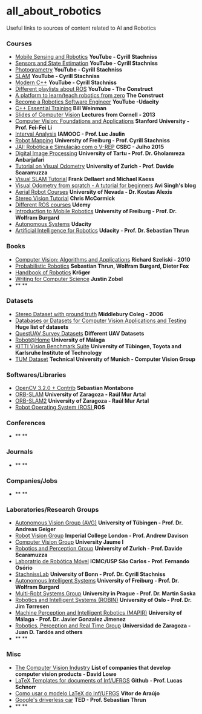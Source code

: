 # all_about_robotics
Useful links to sources of content related to AI and Robotics
### Courses ###
* [Mobile Sensing and Robotics](https://www.youtube.com/playlist?list=PLgnQpQtFTOGQJXx-x0t23RmRbjp_yMb4v) **YouTube - Cyrill Stachniss**
* [Sensors and State Estimation](https://www.youtube.com/playlist?list=PLgnQpQtFTOGQh_J16IMwDlji18SWQ2PZ6) **YouTube - Cyrill Stachniss**
* [Photogrametry](https://www.youtube.com/playlist?list=PLgnQpQtFTOGRsi5vzy9PiQpNWHjq-bKN1) **YouTube - Cyrill Stachniss**
* [SLAM](https://www.youtube.com/playlist?list=PLgnQpQtFTOGQrZ4O5QzbIHgl3b1JHimN_) **YouTube - Cyrill Stachniss**
* [Modern C++](https://www.youtube.com/playlist?list=PLgnQpQtFTOGR50iIOtO36nK6aNPtVq98C) **YouTube - Cyrill Stachniss**
* [Different playlists about ROS](https://www.youtube.com/playlist?list=PLgnQpQtFTOGR50iIOtO36nK6aNPtVq98C) **YouTube - The Construct**
* [A platform to learn/teach robotics from zero](https://www.theconstructsim.com/) **The Construct**
* [Become a Robotics Software Engineer](https://www.youtube.com/playlist?list=PLAwxTw4SYaPl_DVydJhS7TzeavJRTdIKV) **YouTube -Udacity**
* [C++ Essential Training](https://cpp.bw.org/) **Bill Weinman**
* [Slides of Computer Vision](http://www.cs.cornell.edu/courses/cs4670/2013fa/lectures/lectures.html) **Lectures from Cornell - 2013**
* [Computer Vision: Foundations and Applications](http://vision.stanford.edu/teaching/cs131_fall1415/index.html) **Stanford University - Prof. Fei-Fei Li**
* [Interval Analysis](https://mooc.ensta-bretagne.fr/enrol/index.php?id=2) **IAMOOC - Prof. Luc Jaulin**
* [Robot Mapping](http://ais.informatik.uni-freiburg.de/teaching/ws13/mapping/) **University of Freiburg - Prof. Cyrill Stachniss**
* [JAI: Robótica e Simulação com o V-REP](https://www.sites.google.com/site/vrepjai/home) **CSBC - Julho 2015**
* [Digital Image Processing](https://sisu.ut.ee/imageprocessing/avaleht) **University of Tartu - Prof. Dr. Gholamreza Anbarjafari**
* [Tutorial on Visual Odometry](https://sites.google.com/site/scarabotix/tutorial-on-visual-odometry) **University of Zurich - Prof. Davide Scaramuzza**
* [Visual SLAM Tutorial](http://www.cs.cmu.edu/~kaess/vslam_cvpr14/) **Frank Dellaert and Michael Kaess**
* [Visual Odometry from scratch - A tutorial for beginners](https://avisingh599.github.io/vision/visual-odometry-full/) **Avi Singh's blog**
* [Aerial Robot Courses](http://www.kostasalexis.com/courses.html) **University of Nevada - Dr. Kostas Alexis**
* [Stereo Vision Tutorial](http://mccormickml.com/2014/01/10/stereo-vision-tutorial-part-i/) **Chris McCormick**
* [Different ROS courses](https://www.udemy.com/courses/search/?q=ROS) **Udemy**
* [Introduction to Mobile Robotics](http://ais.informatik.uni-freiburg.de/teaching/ss18/robotics/) **University of Freiburg - Prof. Dr. Wolfram Burgard**
* [Autonomous Systems](https://www.udacity.com/school-of-autonomous-systems) **Udacity**
* [Artificial Intelligence for Robotics](https://www.udacity.com/course/artificial-intelligence-for-robotics--cs373) **Udacity - Prof. Dr. Sebastian Thrun**

### Books ###
* [Computer Vision: Algorithms and Applications](http://szeliski.org/Book/) **Richard Szeliski - 2010**
* [Probabilistic Robotics](https://www.amazon.com.br/Probabilistic-Robotics-INTELLIGENT-ROBOTICS-AUTONOMOUS-ebook/dp/B00DJD9LXC/ref=sr_1_1?__mk_pt_BR=%C3%85M%C3%85%C5%BD%C3%95%C3%91&dchild=1&keywords=probabilistic+robotics&qid=1593131317&sr=8-1) **Sebastian Thrun, Wolfram Burgard, Dieter Fox**
* [Handbook of Robotics](https://www.amazon.com.br/Springer-Handbook-Robotics-Handbooks-English-ebook/dp/B01J7C9XQ8/ref=sr_1_1?__mk_pt_BR=%C3%85M%C3%85%C5%BD%C3%95%C3%91&dchild=1&keywords=handbook+of+robotics&qid=1593131367&sr=8-1) **Kröger**
* [Writing for Computer Science](https://www.amazon.com.br/Writing-Computer-Science-English-Justin-ebook/dp/B00TEYLNBI/ref=sr_1_1?__mk_pt_BR=%C3%85M%C3%85%C5%BD%C3%95%C3%91&dchild=1&keywords=writing+for+computer+science&qid=1593131427&sr=8-1) **Justin Zobel**
* []() ** **

### Datasets ###
* [Stereo Dataset with ground truth](https://vision.middlebury.edu//stereo/data/scenes2006/) **Middlebury Coleg - 2006**
* [Databases or Datasets for Computer Vision Applications and Testing](http://datasets.visionbib.com/info-index.html#TT104428) **Huge list of datasets**
* [QuestUAV Survey Datasets](https://www.questuav.com/drones/example-datasets/?section=example-datasets) **Different UAV Datasets**
* [Robot@Home](http://mapir.isa.uma.es/mapirwebsite/index.php/mapir-downloads/203-robot-at-home-dataset.html) **University of Málaga**
* [KITTI Vision Benchmark Suite](http://www.cvlibs.net/datasets/kitti/) **University of Tübingen, Toyota and Karlsruhe Institute of Technology**
* [TUM Dataset](https://vision.in.tum.de/data/datasets/rgbd-dataset) **Technical University of Munich - Computer Vision Group**

### Softwares/Libraries ###
* [OpenCV 3.2.0 + Contrib](https://www.samontab.com/web/2017/06/installing-opencv-3-2-0-with-contrib-modules-in-ubuntu-16-04-lts/) **Sebastian Montabone**
* [ORB-SLAM](https://github.com/raulmur/ORB_SLAM) **University of Zaragoza - Raúl Mur Artal**
* [ORB-SLAM2](https://github.com/raulmur/ORB_SLAM2) **University of Zaragoza - Raúl Mur Artal**
* [Robot Operating System (ROS) ](ros.org) **ROS**

### Conferences ###
* []() ** **

### Journals ###
* []() ** **

### Companies/Jobs ###
* []() ** **

### Laboratories/Research Groups ###
* [Autonomous Vision Group (AVG)](http://www.cvlibs.net/index.php) **University of Tübingen - Prof. Dr. Andreas Geiger**
* [Robot Vision Group](http://wp.doc.ic.ac.uk/robotvision/) **Imperial College London - Prof. Andrew Davison**
* [Computer Vision Group](https://www.vision.uji.es/courses/courses.php3) **University Jaume I**
* [Robotics and Perception Group](http://rpg.ifi.uzh.ch/) **University of Zurich - Prof. Davide Scaramuzza**
* [Laboratrio de Robótica Móvel](http://lrm.icmc.usp.br/web/index.php?n=Port.Home) **ICMC/USP São Carlos - Prof. Fernando Osório**
* [StachnissLab](https://www.ipb.uni-bonn.de/) **University of Bonn - Prof. Dr. Cyrill Stachniss**
* [Autonomous Intelligent Systems](http://ais.informatik.uni-freiburg.de/index_en.php) **University of Freiburg - Prof. Dr. Wolfram Burgard**
* [Multi-Robt Systems Group](http://mrs.felk.cvut.cz/) **University in Prague - Prof. Dr. Martin Saska**
* [Robotics and Intelligent Systems (ROBIN)](https://www.mn.uio.no/ifi/english/research/groups/robin/) **University of Oslo - Prof. Dr. Jim Tørresen**
* [Machine Perception and Intelligent Robotics (MAPIR)](http://mapir.isa.uma.es/mapirwebsite/) **University of Málaga - Prof. Dr. Javier Gonzalez Jimenez**
* [Robotics, Perception and Real Time Group](http://robots.unizar.es/) **Universidad de Zaragoza - Juan D. Tardós and others**
* []() ** **

### Misc ###
* [The Computer Vision Industry](https://www.cs.ubc.ca/~lowe/vision.html) **List of companies that develop computer vision products - David Lowe**
* [LaTeX Templates for documents of Inf/UFRGS](https://github.com/schnorr/infufrgs) **Github - Prof. Lucas Schnorr**
* [Como usar o modelo LaTeX do Inf/UFRGS](https://elmord.org/blog/?entry=20150626-iiufrgs-guide) **Vítor de Araújo**
* [Google's driverless car](https://www.ted.com/talks/sebastian_thrun_google_s_driverless_car#t-234889) **TED - Prof. Sebastian Thrun**
* []() ** **
